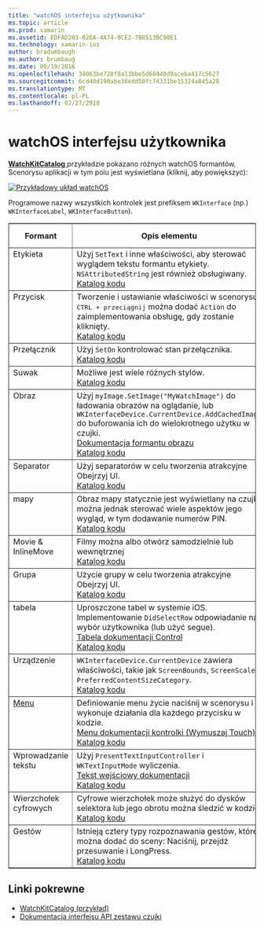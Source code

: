 ```yaml
---
title: "watchOS interfejsu użytkownika"
ms.topic: article
ms.prod: xamarin
ms.assetid: EDFAD203-02EA-4A74-9CE2-7B8513BC90E1
ms.technology: xamarin-ios
author: bradumbaugh
ms.author: brumbaug
ms.date: 09/19/2016
ms.openlocfilehash: 34063be728f8a13bbe5d68440d9aceba417c5627
ms.sourcegitcommit: 6cd40d190abe38edd50fc74331be15324a845a28
ms.translationtype: MT
ms.contentlocale: pl-PL
ms.lasthandoff: 02/27/2018
---
```

# <a name="watchos-user-interface"></a>watchOS interfejsu użytkownika

[ **WatchKitCatalog** ](https://github.com/xamarin/monotouch-samples/tree/master/watchOS/WatchKitCatalog) przykładzie pokazano różnych watchOS formantów. Scenorysu aplikacji w tym polu jest wyświetlana (kliknij, aby powiększyć):

[ ![](images/storyboard-sml.png "Przykładowy układ watchOS")](images/storyboard.png)

Programowe nazwy wszystkich kontrolek jest prefiksem `WKInterface` (np.) `WKInterfaceLabel`, `WKInterfaceButton`).


<table align="center" border="1" cellpadding="1" cellspacing="1">
  <thead>
      <th>
        <strong>Formant</strong>
      </th>
      <th>
        <strong>Opis elementu</strong>
      </th>
      <th>
        <strong>Zrzut ekranu</strong>
      </th>
    </thead>
    <tbody>
    <tr>
      <td valign="top">
Etykieta </td>
      <td valign="top">
Użyj <code>SetText</code> i inne właściwości, aby sterować wyglądem tekstu formantu etykiety. <code>NSAttributedString</code> jest również obsługiwany.
        <br />
        <a href="https://github.com/xamarin/ios-samples/blob/master/watchOS/WatchKitCatalog/WatchKit3Extension/LabelDetailController.cs">Katalog kodu</a>
      </td>
      <td>
        <img src="Images/label.png" class="tableimg">
      </td>
    </tr>
    <tr>
      <td valign="top">
Przycisk </td>
      <td valign="top">
Tworzenie i ustawianie właściwości w scenorysu. <kbd>CTRL + przeciągnij</kbd> można dodać <code>Action</code> do zaimplementowania obsługę, gdy zostanie kliknięty.
        <br />
        <a href="https://github.com/xamarin/ios-samples/blob/master/watchOS/WatchKitCatalog/WatchKit3Extension/ButtonDetailController.cs">Katalog kodu</a>
      </td>
      <td>
        <img src="Images/button.png" class="tableimg">
      </td>
    </tr>
    <tr>
      <td valign="top">
Przełącznik </td>
      <td valign="top">
Użyj <code>SetOn</code> kontrolować stan przełącznika.
        <br />
        <a href="https://github.com/xamarin/ios-samples/blob/master/watchOS/WatchKitCatalog/WatchKit3Extension/SwitchDetailController.cs">Katalog kodu</a>
      </td>
      <td>
        <img src="Images/switch.png" class="tableimg">
      </td>
    </tr>
    <tr>
      <td valign="top">
Suwak </td>
      <td valign="top">
Możliwe jest wiele różnych stylów.
        <br />
        <a href="https://github.com/xamarin/ios-samples/blob/master/watchOS/WatchKitCatalog/WatchKit3Extension/SliderDetailController.cs">Katalog kodu</a>
      </td>
      <td>
        <img src="Images/slider.png" class="tableimg">
      </td>
    </tr>
    <tr>
      <td valign="top">
Obraz </td>
      <td valign="top">
Użyj <code>myImage.SetImage("MyWatchImage")</code> do ładowania obrazów na oglądanie, lub <code>WKInterfaceDevice.CurrentDevice.AddCachedImage</code> do buforowania ich do wielokrotnego użytku w czujki.
        <br />
        <a href="~/ios/watchos/user-interface/image.md">Dokumentacja formantu obrazu</a>
        <br />
        <a href="https://github.com/xamarin/ios-samples/blob/master/watchOS/WatchKitCatalog/WatchKit3Extension/ImageDetailController.cs">Katalog kodu</a>
      </td>
      <td>
        <img src="Images/image.png" class="tableimg">
      </td>
    </tr>
    <tr>
      <td valign="top">
Separator </td>
      <td valign="top">
Użyj separatorów w celu tworzenia atrakcyjne Obejrzyj UI.
        <br />
        <a href="https://github.com/xamarin/ios-samples/blob/master/watchOS/WatchKitCatalog/WatchKit3Extension/SeparatorDetailController.cs">Katalog kodu</a>
      </td>
      <td>
        <img src="Images/separator.png" class="tableimg">
      </td>
    </tr>
    <tr>
      <td valign="top">
mapy </td>
      <td valign="top">
Obraz mapy statycznie jest wyświetlany na czujki można jednak sterować wiele aspektów jego wygląd, w tym dodawanie numerów PIN.
        <br />
        <a href="https://github.com/xamarin/ios-samples/blob/master/watchOS/WatchKitCatalog/WatchKit3Extension/MapDetailController.cs">Katalog kodu</a>
      </td>
      <td>
        <img src="Images/map.png" class="tableimg">
      </td>
    </tr>
    <tr>
      <td valign="top">
Movie & InlineMove </td>
      <td valign="top">
Filmy można albo otwórz samodzielnie lub wewnętrznej <br />
        <a href="https://github.com/xamarin/ios-samples/blob/master/watchOS/WatchKitCatalog/WatchKit3Extension/MovieDetailController.cs">Katalog kodu</a>
      </td>
      <td>
        <img src="Images/movie.png" class="tableimg">
      </td>
    </tr>
    <tr>
      <td valign="top">
Grupa </td>
      <td valign="top">
Użycie grupy w celu tworzenia atrakcyjne Obejrzyj UI.
        <br />
        <a href="https://github.com/xamarin/ios-samples/blob/master/watchOS/WatchKitCatalog/WatchKit3Extension/GroupDetailController.cs">Katalog kodu</a>
      </td>
      <td>
        <img src="Images/group.png" class="tableimg">
      </td>
    </tr>
    <tr>
      <td valign="top">
tabela </td>
      <td valign="top">
Uproszczone tabel w systemie iOS.
Implementowanie <code>DidSelectRow</code> odpowiadanie na wybór użytkownika (lub użyć segue).
        <br />
        <a href="~/ios/watchos/user-interface/table.md">Tabela dokumentacji Control</a>
        <br />
        <a href="https://github.com/xamarin/ios-samples/blob/master/watchOS/WatchKitCatalog/WatchKit3Extension/TableDetailController.cs">Katalog kodu</a>
      </td>
      <td>
        <img src="Images/table.png" class="tableimg">
      </td>
    </tr>
    <tr>
      <td valign="top">
Urządzenie </td>
      <td valign="top">
        <code>WKInterfaceDevice.CurrentDevice</code> zawiera właściwości, takie jak <code>ScreenBounds</code>, <code>ScreenScale</code>, i <code>PreferredContentSizeCategory</code>.
        <br />
        <a href="https://github.com/xamarin/ios-samples/blob/master/watchOS/WatchKitCatalog/WatchKit3Extension/DeviceDetailController.cs">Katalog kodu</a>
      </td>
      <td>
        <img src="Images/device.png" class="tableimg">
      </td>
    </tr>
    <tr>
      <td valign="top">
        <a href="~/ios/watchos/user-interface/menu.md">Menu</a>
      </td>
      <td valign="top">
Definiowanie menu życie naciśnij w scenorysu i wykonuje działania dla każdego przycisku w kodzie.
        <br />
        <a href="~/ios/watchos/user-interface/menu.md">Menu dokumentacji kontrolki (Wymuszaj Touch)</a>
        <br />
        <a href="https://github.com/xamarin/ios-samples/blob/master/watchOS/WatchKitCatalog/WatchKit3Extension/ControllerDetailController.cs">Katalog kodu</a>
      </td>
      <td>
        <img src="Images/controller.png" class="tableimg">
      </td>
    </tr>
    <tr>
      <td valign="top">
Wprowadzanie tekstu </td>
      <td valign="top">
Użyj <code>PresentTextInputController</code> i <code>WKTextInputMode</code> wyliczenia.
        <br />
        <a href="~/ios/watchos/user-interface/text-input.md">Tekst wejściowy dokumentacji</a>
        <br />
        <a href="https://github.com/xamarin/ios-samples/blob/master/watchOS/WatchKitCatalog/WatchKit3Extension/TextInputDetailController.cs">Katalog kodu</a>
      </td>
      <td>
        <img src="Images/textinput.png" class="tableimg">
      </td>
    </tr>
    <tr>
      <td valign="top">
Wierzchołek cyfrowych </td>
      <td valign="top">
Cyfrowe wierzchołek może służyć do dysków selektora lub jego obrotu można śledzić w kodzie.
        <br />
        <a href="https://github.com/xamarin/ios-samples/blob/master/watchOS/WatchKitCatalog/WatchKit3Extension/CrownDetailController.cs">Katalog kodu</a>
      </td>
      <td>
        <img src="Images/digital-crown.png" class="tableimg">
      </td>
    </tr>
    <tr>
      <td valign="top">
Gestów </td>
      <td valign="top">
Istnieją cztery typy rozpoznawania gestów, które można dodać do sceny: Naciśnij, przejdź przesuwanie i LongPress.
        <br />
        <a href="https://github.com/xamarin/ios-samples/blob/master/watchOS/WatchKitCatalog/WatchKit3Extension/GestureDetailController.cs">Katalog kodu</a>
      </td>
      <td>
        <img src="Images/gestures.png" class="tableimg">
      </td>
    </tr>
    </tbody>
</table>



## <a name="related-links"></a>Linki pokrewne

- [WatchKitCatalog (przykład)](https://developer.xamarin.com/samples/monotouch/watchOS/WatchKitCatalog/)
- [Dokumentacja interfejsu API zestawu czujki](https://developer.xamarin.com/api/namespace/WatchKit/)
